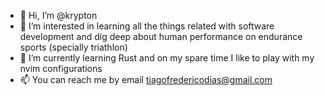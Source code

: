 - 👋 Hi, I’m @krypton
- 👀 I’m interested in learning all the things related with software development and dig deep about human performance on endurance sports (specially triathlon)
- 🌱 I’m currently learning Rust and on my spare time I like to play with my nvim configurations
- 📫 You can reach me by email tiagofredericodias@gmail.com

<!---
krypton/krypton is a ✨ special ✨ repository because its `README.md` (this file) appears on your GitHub profile.
You can click the Preview link to take a look at your changes.
--->
